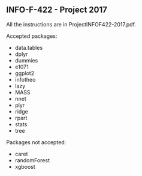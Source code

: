 ## INFO-F-422 - Project 2017

All the instructions are in ProjectINFOF422-2017.pdf.

Accepted packages:

* data.tables
* dplyr
* dummies
* e1071
* ggplot2
* infotheo
* lazy
* MASS
* nnet
* plyr
* ridge
* rpart
* stats
* tree

Packages not accepted:

* caret
* randomForest
* xgboost
